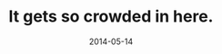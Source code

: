 ---
layout: base.njk
title : 'It gets so crowded in here.' 
view_title : 'It gets so crowded in here.' 
year : '2014' 
date : '2014-05-14' 
img_file : '/drawing/itgetssocrowdedinhere.png' 
html_file : 'itgetssocrowdedinhere' 
next_html : 'theressomethingsidliketotellyou.html' 
year_order : '13' 
permalink : "title/{{html_file}}.html"
---